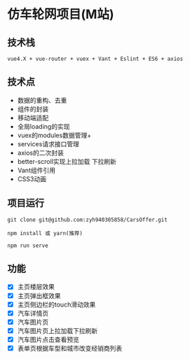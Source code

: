 # 仿车轮网项目(M站)

## 技术栈
    vue4.X + vue-router + vuex + Vant + Eslint + ES6 + axios

## 技术点
- 数据的重构、去重
- 组件的封装
- 移动端适配
- 全局loading的实现
- vuex的modules数据管理+
- services请求接口管理
- axios的二次封装
- better-scroll实现上拉加载 下拉刷新
- Vant组件引用
- CSS3动画

## 项目运行
```
git clone git@github.com:zyh940305858/CarsOffer.git

npm install 或 yarn(推荐)

npm run serve
```

## 功能
- [x] 主页楼层效果
- [x] 主页弹出框效果
- [x] 主页侧边栏的touch滑动效果
- [x] 汽车详情页
- [x] 汽车图片页
- [x] 汽车图片页上拉加载下拉刷新
- [x] 汽车图片点击查看预览
- [x] 表单页根据车型和城市改变经销商列表

